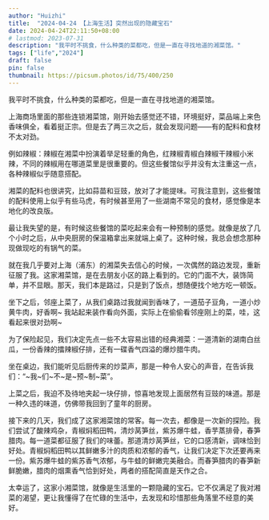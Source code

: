 ```yaml
---
author: "Huizhi"
title:  "2024-04-24 【上海生活】突然出现的隐藏宝石" 
date: 2024-04-24T22:11:50+08:00 
# lastmod: 2023-07-31
description: "我平时不挑食，什么种类的菜都吃，但是一直在寻找地道的湘菜馆。"
tags: ["life","2024"]
draft: false
pin: false
thumbnail: https://picsum.photos/id/75/400/250
---
```

我平时不挑食，什么种类的菜都吃，但是一直在寻找地道的湘菜馆。

上海商场里面的那些连锁湘菜馆，刚开始去感觉还不错，环境挺好，菜品端上来色香味俱全，看着挺正宗。但是去了两三次之后，就会发现问题——有的配料和食材不太对劲。

例如辣椒：辣椒在湘菜中扮演着举足轻重的角色，红辣椒青椒白辣椒干辣椒小米辣，不同的辣椒用在哪道菜里是很重要的。但这些餐馆似乎并没有太注重这一点，各种辣椒似乎随意搭配。

湘菜的配料也很讲究，比如蒜苗和豆豉，放对了才能提味。可我注意到，这些餐馆的配料使用上似乎有些马虎，有时候甚至用了一些湖南不常见的食材，感觉像是本地化的改良版。

最让我失望的是，有时候这些餐馆的菜吃起来会有一种预制的感觉。就像是放了几个小时之后，从中央厨房的保温箱拿出来就端上桌了。这种时候，我总会想念那种现做现吃的有锅气的菜。

就在我几乎要对上海（浦东）的湘菜失去信心的时候，一次偶然的路边发现，重新征服了我。这家湘菜馆，是在去朋友小区的路上看到的。它的门面不大，装饰简单，并不显眼。那天，我们本是路过，只是到了饭点，想随便找个地方吃一顿饭。

坐下之后，邻座上菜了，从我们桌路过我就闻到香味了，一道茄子豆角，一道小炒黄牛肉，好香啊~ 我站起来装作看向外面，实际上在偷偷看邻座刚上的菜，哇，这看起来很对劲啊~ 

为了保险起见，我们决定先点一些不太容易出错的经典湘菜：一道清新的湖南白丝瓜，一份香辣的擂辣椒仔排，还有一碟香气四溢的爆炒腊牛肉。

坐在桌边，我们能听见后厨传来的炒菜声，那是一种令人安心的声音，在告诉我们：“~我~们~不~是~预~制~菜”。

上菜之后，我迫不及待地夹起一块仔排，惊喜地发现上面居然有豆豉的味道。那是一种久违的味道，仿佛带我回到了童年的厨房。

接下来的几天，我们成了这家湘菜馆的常客。每一次去，都像是一次新的探险。我们尝试了酸辣鸡杂，青椒焖稻田鸭，清炒莴笋丝，紫苏爆牛蛙，香芋蒸排骨，春笋腊肉。每一道菜都征服了我们的味蕾。那道清炒莴笋丝，它的口感清新，调味恰到好处。青椒焖稻田鸭以其鲜嫩多汁的肉质和浓郁的香气，让我们决定下次还要再来一份。紫苏爆牛蛙的紫苏香气浓郁，与牛蛙的鲜嫩完美融合。而春笋腊肉的春笋新鲜脆嫩，腊肉的烟熏香气恰到好处，两者的搭配简直是天作之合。

太幸运了，这家小湘菜馆，就像是生活里的一颗隐藏的宝石。它不仅满足了我对湘菜的渴望，更让我懂得了在忙碌的生活中，去发现和珍惜那些角落里不经意的美好。